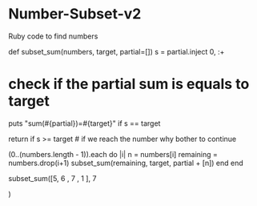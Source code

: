 # Number-Subset-v2
Ruby code to find numbers 

def subset_sum(numbers, target, partial=[])
  s = partial.inject 0, :+
# check if the partial sum is equals to target

  puts "sum(#{partial})=#{target}" if s == target

  return if s >= target # if we reach the number why bother to continue

  (0..(numbers.length - 1)).each do |i|
    n = numbers[i]
    remaining = numbers.drop(i+1)
    subset_sum(remaining, target, partial + [n])
  end
end

subset_sum([5, 6 , 7 , 1 ], 7







)
